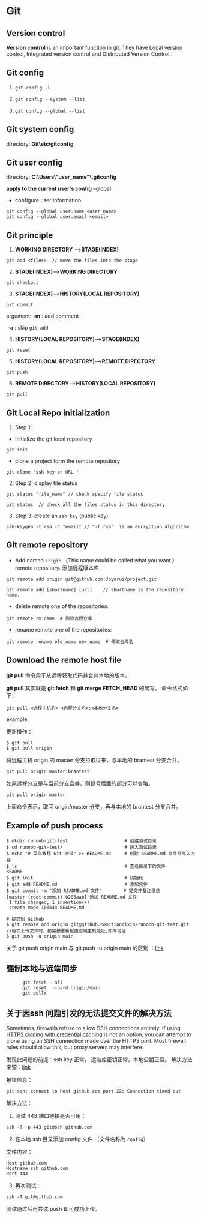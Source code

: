 # Git

## Version control

**Version control** is an important function in git.  They have    Local version control, Integrated version control and Distributed Version Control.





## Git config

1. ```
   git config -l
   ```

2. ```
   git config --system --list
   ```

3. ```
   git config --global --list
   ```



## Git system config

directory:  **Git\etc\gitconfig**

## Git user config

directory: **C:\Users\\"user_name"\\.gitconfig**

**apply to the current user's config**   –global 



- configure user information 

``` 
git config --global user.name <user name>
git config --global user.email <email>
```

## Git principle



1. **WORKING DIRECTORY** ——>**STAGE(INDEX)**

```
git add <files>  // move the files into the stage 
```

2. **STAGE(INDEX)**——>**WORKING DIRECTORY**

```
git checkout  
```

3. **STAGE(INDEX)**——>**HISTORY(LOCAL REPOSITORY)**

```
git commit
```

argument:    **-m** :  add  comment

​					**-a** :   skip    `git add`  

4. **HISTORY(LOCAL REPOSITORY)**——>**STAGE(INDEX)**

```
git reset
```

5. **HISTORY(LOCAL REPOSITORY)**——>**REMOTE DIRECTORY**

```
git push
```

6. **REMOTE DIRECTORY**——>**HISTORY(LOCAL REPOSITORY)**

```
git pull
```

##    Git Local Repo initialization

1. Step 1:

- initialize the git local repository

```
git init
```

- clone a project form the remote repository

```
git clone "ssh key or URL "
```

2. Step 2:   display  file status

```  //
git status "file_name" // check specify file status
```

```
git status  // check all the files status in this directory
```

3. Step 3: create an `ssh key` (public key) 

```
ssh-keygen -t rsa -C "email" // "-t rsa"  is an encryption algorithm
```



## Git remote repository

- Add named  `origin` （This name could be called what you want.） remote repository.   添加远程版本库

```
git remote add origin git@github.com:Joynrui/project.git
```

```
git remote add [shortname] [url]    // shortname is the repository name.
```

- delete remote one of the repositories:

```
git remote rm name  # 删除远程仓库
```

- rename remote one of the repositories:

```
git remote rename old_name new_name  # 修改仓库名
```

## Download the remote host file

**git pull** 命令用于从远程获取代码并合并本地的版本。

**git pull** 其实就是 **git fetch** 和 **git merge FETCH_HEAD** 的简写。 命令格式如下：

```
git pull <远程主机名> <远程分支名>:<本地分支名>
```

example:

更新操作：

```
$ git pull
$ git pull origin
```

将远程主机 origin 的 master 分支拉取过来，与本地的 brantest 分支合并。

```
git pull origin master:brantest
```

如果远程分支是与当前分支合并，则冒号后面的部分可以省略。

```
git pull origin master
```

上面命令表示，取回 origin/master 分支，再与本地的 brantest 分支合并。



## Example of push process

```
$ mkdir runoob-git-test                     # 创建测试目录
$ cd runoob-git-test/                       # 进入测试目录
$ echo "# 菜鸟教程 Git 测试" >> README.md     # 创建 README.md 文件并写入内容
$ ls                                        # 查看目录下的文件
README
$ git init                                  # 初始化
$ git add README.md                         # 添加文件
$ git commit -m "添加 README.md 文件"        # 提交并备注信息
[master (root-commit) 0205aab] 添加 README.md 文件
 1 file changed, 1 insertion(+)
 create mode 100644 README.md

# 提交到 Github
$ git remote add origin git@github.com:tianqixin/runoob-git-test.git  //每次上传文件时，都需要重新配置远端主机地址,即库地址
$ git push -u origin main
```

关于 git push origin main  与 git push -u origin main 的区别 ：[link](https://www.jianshu.com/p/dd864fcee643)



## 强制本地与远端同步

```
      git fetch --all
      git reset  --hard origin/main 
      git pullx
```



## 关于因ssh 问题引发的无法提交文件的解决方法

Sometimes, firewalls refuse to allow SSH connections entirely. If using [HTTPS cloning with credential caching](https://docs.github.com/en/github/getting-started-with-github/caching-your-github-credentials-in-git) is not an option, you can attempt to clone using an SSH connection made over the HTTPS port. Most firewall rules should allow this, but proxy servers may interfere.

发现此问题的前提：ssh key 正常， 远端库密钥正常，本地公钥正常。 解决方法来源：[link](https://docs.github.com/en/authentication/troubleshooting-ssh/using-ssh-over-the-https-port)

报错信息：

```
git-ssh: connect to host github.com port 22: Connection timed out
```

解决方法：

1. 测试 443 端口链接是否可用：

```
ssh -T -p 443 git@ssh.github.com
```



2. 在本地.ssh 目录添加 config 文件  （文件名称为 `config`）

文件内容：

```
Host github.com
Hostname ssh.github.com
Port 443
```

3. 再次测试：

```
ssh -T git@github.com
```

测试通过后再尝试  push 即可成功上传。
